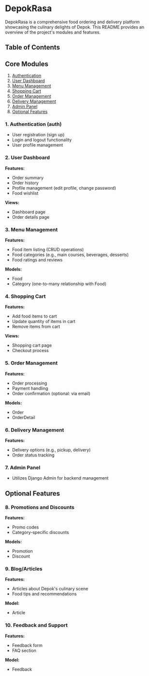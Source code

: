 # DepokRasa

DepokRasa is a comprehensive food ordering and delivery platform showcasing the culinary delights of Depok. This README provides an overview of the project's modules and features.

## Table of Contents

## Core Modules
1. [Authentication](#1-authentication-auth)
2. [User Dashboard](#2-user-dashboard)
3. [Menu Management](#3-menu-management)
4. [Shopping Cart](#4-shopping-cart)
5. [Order Management](#5-order-management)
6. [Delivery Management](#6-delivery-management)
7. [Admin Panel](#7-admin-panel)
8. [Optional Features](#optional-features)

### 1. Authentication (auth)
- User registration (sign up)
- Login and logout functionality
- User profile management

### 2. User Dashboard
**Features:**
- Order summary
- Order history
- Profile management (edit profile, change password)
- Food wishlist

**Views:**
- Dashboard page
- Order details page

### 3. Menu Management
**Features:**
- Food item listing (CRUD operations)
- Food categories (e.g., main courses, beverages, desserts)
- Food ratings and reviews

**Models:**
- Food
- Category (one-to-many relationship with Food)

### 4. Shopping Cart
**Features:**
- Add food items to cart
- Update quantity of items in cart
- Remove items from cart

**Views:**
- Shopping cart page
- Checkout process

### 5. Order Management
**Features:**
- Order processing
- Payment handling
- Order confirmation (optional: via email)

**Models:**
- Order
- OrderDetail

### 6. Delivery Management
**Features:**
- Delivery options (e.g., pickup, delivery)
- Order status tracking

### 7. Admin Panel
- Utilizes Django Admin for backend management

## Optional Features

### 8. Promotions and Discounts
**Features:**
- Promo codes
- Category-specific discounts

**Models:**
- Promotion
- Discount

### 9. Blog/Articles
**Features:**
- Articles about Depok's culinary scene
- Food tips and recommendations

**Model:**
- Article

### 10. Feedback and Support
**Features:**
- Feedback form
- FAQ section

**Model:**
- Feedback